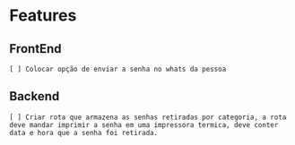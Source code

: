 # Features


## FrontEnd

    [ ] Colocar opção de enviar a senha no whats da pessoa 
    


## Backend

    [ ] Criar rota que armazena as senhas retiradas por categoria, a rota deve mandar imprimir a senha em uma impressora termica, deve conter data e hora que a senha foi retirada.